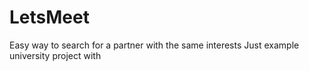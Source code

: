 # LetsMeet
 Easy way to search for a partner with the same interests
 Just example university project with
